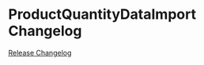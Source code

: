 # ProductQuantityDataImport Changelog

[Release Changelog](https://github.com/spryker/product-quantity-data-import/releases)
